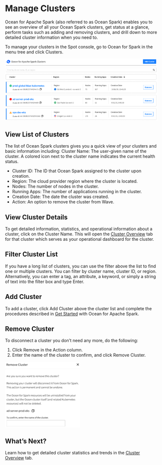 # Manage Clusters

Ocean for Apache Spark (also referred to as Ocean Spark) enables you to see an overview of all your Ocean Spark clusters, get status at a glance, perform tasks such as adding and removing clusters, and drill down to more detailed cluster information when you need to.

To manage your clusters in the Spot console, go to Ocean for Spark in the menu tree and click Clusters.

<img src="/ocean-spark/_media/tutorials-wave-clusters-01a.png" />

## View List of Clusters

The list of Ocean Spark clusters gives you a quick view of your clusters and basic information including:
Cluster Name: The user-given name of the cluster. A colored icon next to the cluster name indicates the current health status.

- Cluster ID: The ID that Ocean Spark assigned to the cluster upon creation.
- Region: The cloud provider region where the cluster is located.
- Nodes: The number of nodes in the cluster.
- Running Apps: The number of applications running in the cluster.
- Creation Date: The date the cluster was created.
- Action: An option to remove the cluster from Wave.

## View Cluster Details

To get detailed information, statistics, and operational information about a cluster, click on the Cluster Name. This will open the [Cluster Overview](ocean-spark/product-tour/view-cluster-details) tab for that cluster which serves as your operational dashboard for the cluster.

## Filter Cluster List

If you have a long list of clusters, you can use the filter above the list to find one or multiple clusters. You can filter by cluster name, cluster ID, or region. Alternatively, you can enter a tag, an attribute, a keyword, or simply a string of text into the filter box and type Enter.

## Add Cluster

To add a cluster, click Add Cluster above the cluster list and complete the procedures described in [Get Started](ocean-spark/getting-started/) with Ocean for Apache Spark.

## Remove Cluster

To disconnect a cluster you don’t need any more, do the following:

1. Click Remove in the Action column.
2. Enter the name of the cluster to confirm, and click Remove Cluster.

<img src="/ocean-spark/_media/tutorials-wave-clusters-02a.png" />

## What’s Next?

Learn how to get detailed cluster statistics and trends in the [Cluster Overview](ocean-spark/product-tour/view-cluster-details) tab.
